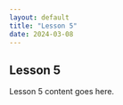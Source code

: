 ```yaml
---
layout: default
title: "Lesson 5"
date: 2024-03-08
---
```


## Lesson 5

Lesson 5 content goes here.
